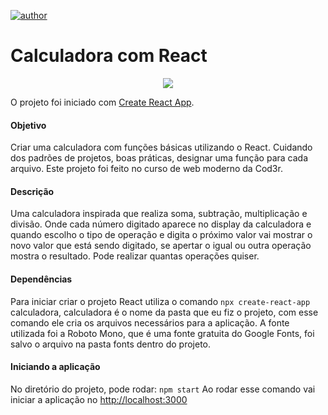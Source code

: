 [![author](https://img.shields.io/badge/author-gregoryfroehlich-red.svg)](https://www.linkedin.com/in/gregory-froehlich-0b799b219/)
# Calculadora com React

<div align="center">
  <img src="https://user-images.githubusercontent.com/97168221/170375847-39c6ad38-8b2f-4dc5-9629-ef893cc8d140.PNG" >
</div>

O projeto foi iniciado com  [Create React App](https://github.com/facebook/create-react-app).

#### Objetivo 
Criar uma calculadora com funções básicas utilizando o React. Cuidando dos padrões de projetos, boas práticas, designar uma  função para cada arquivo. Este projeto foi feito no curso de web moderno da Cod3r.

#### Descrição
Uma calculadora inspirada que realiza soma, subtração, multiplicação e divisão. Onde cada número digitado aparece no display da calculadora e quando escolho o tipo de operação e digita o próximo valor vai mostrar o novo valor que está sendo digitado, se apertar o igual ou outra operação mostra o resultado. Pode realizar quantas operações quiser.

#### Dependências 

Para iniciar criar o projeto React  utiliza o comando `npx create-react-app` calculadora, calculadora é o nome da pasta que eu fiz o projeto, com esse comando ele cria os arquivos necessários para a aplicação.
A fonte utilizada foi a Roboto Mono, que é uma fonte gratuita do Google Fonts, foi salvo o arquivo na pasta fonts dentro do projeto.

#### Iniciando a aplicação 
No diretório do projeto, pode rodar:  `npm start`
Ao rodar esse comando vai iniciar a aplicação no [http://localhost:3000](http://localhost:3000)
